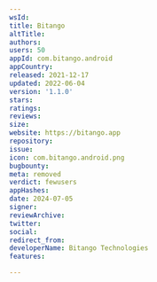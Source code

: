 ```yaml
---
wsId: 
title: Bitango
altTitle: 
authors: 
users: 50
appId: com.bitango.android
appCountry: 
released: 2021-12-17
updated: 2022-06-04
version: '1.1.0'
stars: 
ratings: 
reviews: 
size: 
website: https://bitango.app
repository: 
issue: 
icon: com.bitango.android.png
bugbounty: 
meta: removed
verdict: fewusers
appHashes: 
date: 2024-07-05
signer: 
reviewArchive: 
twitter: 
social: 
redirect_from: 
developerName: Bitango Technologies
features: 

---
```


